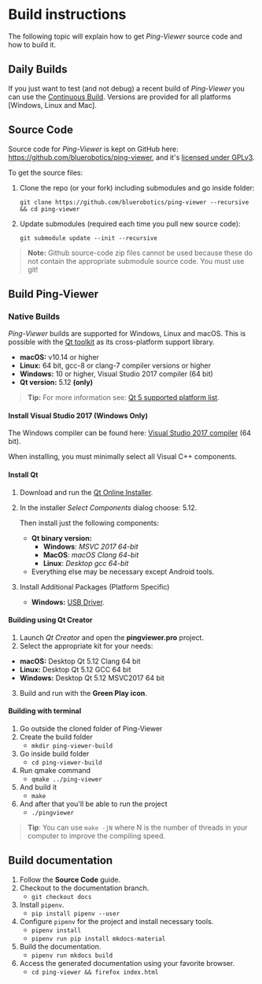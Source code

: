 # Build instructions

The following topic will explain how to get *Ping-Viewer* source code and how to build it.

## Daily Builds

If you just want to test (and not debug) a recent build of *Ping-Viewer* you can use the [Continuous Build](https://github.com/bluerobotics/ping-viewer/releases/tag/continuous). Versions are provided for all platforms [Windows, Linux and Mac].

## Source Code

Source code for *Ping-Viewer* is kept on GitHub here: https://github.com/bluerobotics/ping-viewer, and it's [licensed under GPLv3](https://github.com/bluerobotics/ping-viewer/blob/master/LICENSE.md).

To get the source files:
1. Clone the repo (or your fork) including submodules and go inside folder:
   ```
   git clone https://github.com/bluerobotics/ping-viewer --recursive && cd ping-viewer
   ```
2. Update submodules (required each time you pull new source code):
   ```
   git submodule update --init --recursive
   ```

> **Note:** Github source-code zip files cannot be used because these do not contain the appropriate submodule source code. You must use git!


## Build Ping-Viewer

### Native Builds

*Ping-Viewer* builds are supported for Windows, Linux and macOS. This is possible with the [Qt toolkit](http://www.qt.io) as its cross-platform support library.

- **macOS:** v10.14 or higher
- **Linux:** 64 bit, gcc-8 or clang-7 compiler versions or higher
- **Windows:** 10 or higher, Visual Studio 2017 compiler (64 bit)
- **Qt version:** 5.12 **(only)**

> **Tip:** For more information see: [Qt 5 supported platform list](http://doc.qt.io/qt-5/supported-platforms.html).

#### Install Visual Studio 2017 (Windows Only)

The Windows compiler can be found here: [Visual Studio 2017 compiler](https://visualstudio.microsoft.com/vs/older-downloads/) (64 bit).

When installing, you must minimally select all Visual C++ components.

#### Install Qt

1. Download and run the [Qt Online Installer](http://www.qt.io/download-open-source).
2. In the installer *Select Components* dialog choose: 5.12.

   Then install just the following components:
   - **Qt binary version:**
     - **Windows**: *MSVC 2017 64-bit*
     - **MacOS**: *macOS Clang 64-bit*
     - **Linux**: *Desktop gcc 64-bit*
   - Everything else may be necessary except Android tools.

3. Install Additional Packages (Platform Specific)
   - **Windows:** [USB Driver](https://cdn.sparkfun.com/assets/learn_tutorials/7/4/CDM21228_Setup.exe).

#### Building using Qt Creator

1. Launch *Qt Creator* and open the **pingviewer.pro** project.
2. Select the appropriate kit for your needs:
  - **macOS:** Desktop Qt 5.12 Clang 64 bit
  - **Linux:** Desktop Qt 5.12 GCC 64 bit
  - **Windows:** Desktop Qt 5.12 MSVC2017 64 bit
3. Build and run with the **Green Play icon**.

#### Building with terminal

1. Go outside the cloned folder of Ping-Viewer
2. Create the build folder
    - `mkdir ping-viewer-build`
3. Go inside build folder
    - `cd ping-viewer-build`
4. Run qmake command
    - `qmake ../ping-viewer`
5. And build it
    - `make`
6. And after that you'll be able to run the project
    - `./pingviewer`

> **Tip**: You can use `make -jN` where N is the number of threads in your computer to improve the compiling speed.

## Build documentation

1. Follow the **Source Code** guide.
2. Checkout to the documentation branch.
    - `git checkout docs`
3. Install `pipenv`.
    - `pip install pipenv --user`
4. Configure `pipenv` for the project and install necessary tools.
    - `pipenv install`
    - `pipenv run pip install mkdocs-material`
5. Build the documentation.
    - `pipenv run mkdocs build`
6. Access the generated documentation using your favorite browser.
    - `cd ping-viewer && firefox index.html`